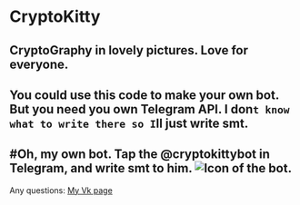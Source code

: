 # CryptoKitty
CryptoGraphy in lovely pictures. Love for everyone.
---
You could use this code to make your own bot. But you need you own Telegram API.
I don`t know what to write there so I`ll just write smt.
---

#Oh, my own bot.
Tap the @cryptokittybot in Telegram, and write smt to him.
![Icon of the bot.](blob:https://web.telegram.org/7cb5d2b8-fd92-446d-b512-ff02c35bffd4)
---
Any questions:
[My Vk page](https://vk.com/alvspunctualiti)